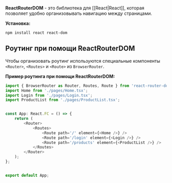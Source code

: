 **ReactRouterDOM** - это библиотека для [[React|React]], которая позволяет удобно организовывать навигацию между страницами.

**Установка:**

```Shell
npm install react react-dom
```

## Роутинг при помощи ReactRouterDOM

Чтобы организовать роутинг используются специальные компоненты `<Router>`, `<Routes>` и `<Route>` из `BrowserRouter`.

**Пример роутинга при помощи ReactRouterDOM:**

```TypeScript
import { BrowserRouter as Router, Routes, Route } from 'react-router-dom';
import Home from './pages/Home.tsx';
import Login from './pages/Login.tsx';
import ProductList from './pages/ProductList.tsx';


const App: React.FC = () => {
    return (
        <Router>
            <Routes>
                <Route path='/' element={<Home />} />
                <Route path='/login' element={<Login />} />
                <Route path='/products' element={<ProductList />} />
            </Routes>
        </Router>
    );
};


export default App;
```